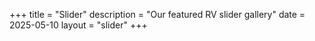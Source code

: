 +++
title = "Slider"
description = "Our featured RV slider gallery"
date = 2025-05-10
layout = "slider"
+++
